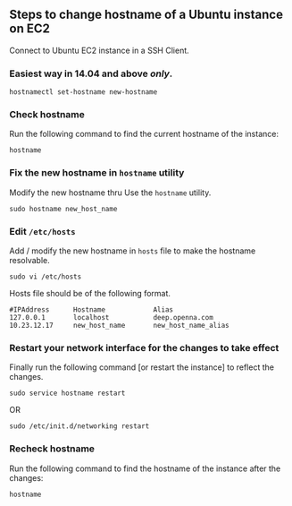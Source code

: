 ## Steps to change hostname of a Ubuntu instance on EC2

Connect to Ubuntu EC2 instance in a SSH Client.

### Easiest way in 14.04 and above _only_.
	hostnamectl set-hostname new-hostname

### Check hostname
Run the following command to find the current hostname of the instance:

	hostname

### Fix the new hostname in `hostname` utility
Modify the new hostname thru Use the `hostname` utility.

	sudo hostname new_host_name

### Edit `/etc/hosts`
Add / modify the new hostname in `hosts` file to make the hostname resolvable.

	sudo vi /etc/hosts

Hosts file should be of the following format.

	#IPAddress		Hostname			Alias
	127.0.0.1		localhost			deep.openna.com
	10.23.12.17		new_host_name	 	new_host_name_alias

### Restart your network interface for the changes to take effect
Finally run the following command [or restart the instance] to reflect the changes.

	sudo service hostname restart

OR

	sudo /etc/init.d/networking restart

### Recheck hostname
Run the following command to find the hostname of the instance after the changes:

	hostname
